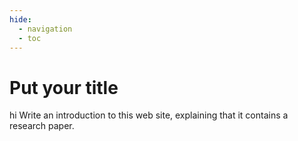 ```yaml
---
hide:
  - navigation
  - toc
---
```


# Put your title
hi
Write an introduction to this web site, explaining that it contains a research
paper.
